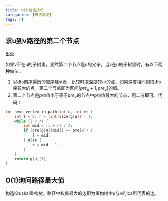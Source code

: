 ```yaml
---
title: 树上路径技巧
categories: [算法笔记]
tags: []
---
```

<!--more-->
## 求u到v路径的第二个节点

[出处](https://codeforces.com/blog/entry/71567)

如果v不在u的子树里，显然第二个节点是u的父亲，当v在u的子树里时，有以下两种做法：

1. 以dfs前序遍历的顺序建st表，比较时取深度较小的点，如果深度相同则取dfs序较大的点，第二个节点即为区间$[pre_u + 1, pre_v]$的值。
2. 第二个节点是$pre$值小于等于$pre_v$的节点中$pre$值最大的节点，用二分即可。代码：
```cpp
int next_vertex_in_path(int u, int v) {
    int l = 0, r = (int)size(g[u]) - 1;
    while (l < r) {
        int mid = (l + r) / 2;
        if (pre[g[u][mid]] <= pre[v]) {
            l = mid;
        } else {
            r = mid - 1;
        }
    }
    return g[u][l];
}
```

## O(1)询问路径最大值

构造Kruskal重构树，路径中权值最大的边即为重构树中u与v的lca所代表的边。
